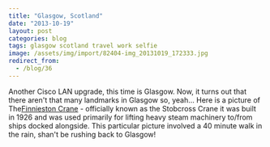 ```yaml
---
title: "Glasgow, Scotland"
date: "2013-10-19"
layout: post
categories: blog
tags: glasgow scotland travel work selfie
image: /assets/img/import/82404-img_20131019_172333.jpg
redirect_from:
  - /blog/36
---
```


Another Cisco LAN upgrade, this time is Glasgow. Now, it turns out that there aren't that many landmarks in Glasgow so, yeah... Here is a picture of The[Finnieston Crane](http://en.wikipedia.org/wiki/Finnieston_Crane) - officially known as the Stobcross Crane it was built in 1926 and was used primarily for lifting heavy steam machinery to/from ships docked alongside. This particular picture involved a 40 minute walk in the rain, shan't be rushing back to Glasgow!
